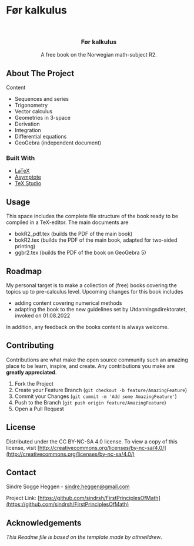 # Før kalkulus

<!-- PROJECT LOGO -->
<br />
<p align="center">
  <h3 align="center">Før kalkulus</h3>
  <p align="center">
    A free book on the Norwegian math-subject R2.
    <br />
  </p>
</p>


<!-- ABOUT THE PROJECT -->
## About The Project

Content 
* Sequences and series
* Trigonometry
* Vector calculus
* Geometries in 3-space
* Derivation
* Integration
* Differential equations
* GeoGebra (independent document)
### Built With

* [LaTeX](https://www.latex-project.org/)
* [Asymptote](https://asymptote.sourceforge.io/)
* [TeX Studio](https://www.texstudio.org/)


<!-- USAGE EXAMPLES -->
## Usage

This space includes the complete file structure of the book ready to be compiled in a TeX-editor. The main documents are

- bokR2_pdf.tex (builds the PDF of the main book)
- bokR2.tex (builds the PDF of the main book, adapted for two-sided printing)
- ggbr2.tex (builds the PDF of the book on GeoGebra 5) 

<!-- ROADMAP -->
## Roadmap
My personal target is to make a collection of (free) books covering the topics up to pre-calculus level. Upcoming changes for this book includes 
- adding content covering numerical methods 
- adapting the book to the new guidelines set by Utdanningsdirektoratet, invoked on 01.08.2022  

In addition, any feedback on the books content is always welcome.

<!-- CONTRIBUTING -->
## Contributing

Contributions are what make the open source community such an amazing place to be learn, inspire, and create. Any contributions you make are **greatly appreciated**.

1. Fork the Project
2. Create your Feature Branch (`git checkout -b feature/AmazingFeature`)
3. Commit your Changes (`git commit -m 'Add some AmazingFeature'`)
4. Push to the Branch (`git push origin feature/AmazingFeature`)
5. Open a Pull Request


<!-- LICENSE -->
## License

Distributed under the CC BY-NC-SA 4.0 license. To view a copy of this license, visit [http://creativecommons.org/licenses/by-nc-sa/4.0/](http://creativecommons.org/licenses/by-nc-sa/4.0/)




<!-- CONTACT -->
## Contact

Sindre Sogge Heggen - sindre.heggen@gmail.com

Project Link: [https://github.com/sindrsh/FirstPrinciplesOfMath](https://github.com/sindrsh/FirstPrinciplesOfMath)



<!-- ACKNOWLEDGEMENTS -->
## Acknowledgements
_This Readme file is based on the template made by othneildrew_.


